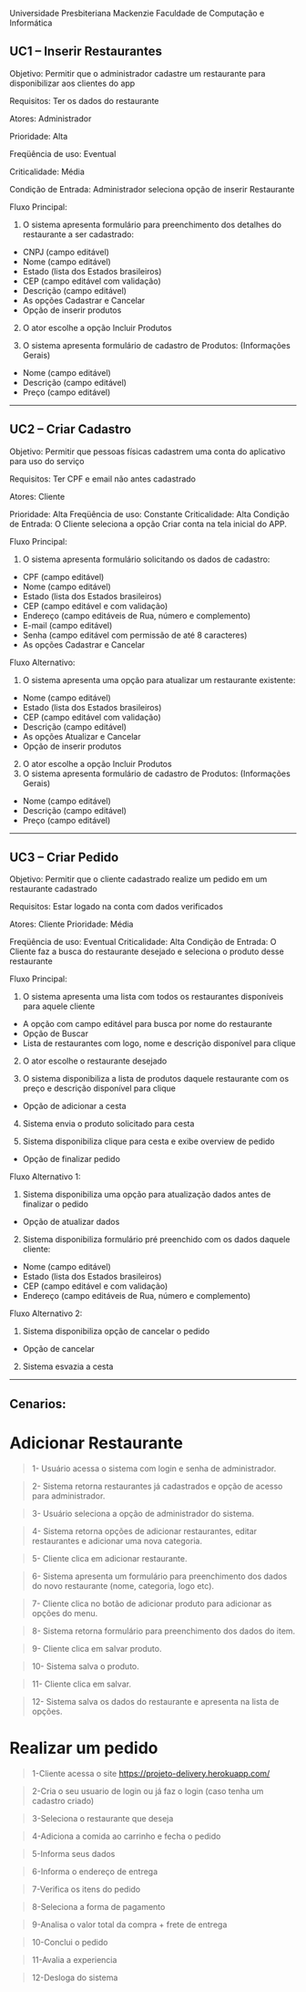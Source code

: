 Universidade Presbiteriana Mackenzie
Faculdade de Computação e Informática

## UC1 – Inserir Restaurantes

Objetivo: Permitir que o administrador cadastre um restaurante para disponibilizar aos clientes do app

Requisitos: Ter os dados do restaurante

Atores: Administrador

Prioridade: Alta

Freqüência de uso: Eventual

Criticalidade: Média

Condição de Entrada: Administrador seleciona opção de inserir Restaurante

Fluxo Principal: 
1. O sistema apresenta formulário para preenchimento dos detalhes
do restaurante a ser cadastrado:
- CNPJ (campo editável)
- Nome (campo editável)
- Estado (lista dos Estados brasileiros)
- CEP (campo editável com validação)
- Descrição (campo editável)
- As opções Cadastrar e Cancelar
- Opção de inserir produtos

2. O ator escolhe a opção Incluir Produtos

3. O sistema apresenta formulário de cadastro de Produtos:
(Informações Gerais)
- Nome (campo editável)
- Descrição (campo editável)
- Preço (campo editável)

------------------

## UC2 – Criar Cadastro
Objetivo: Permitir que pessoas físicas cadastrem uma conta do aplicativo para uso do serviço

Requisitos: Ter CPF e email não antes cadastrado

Atores: Cliente

Prioridade: Alta
Freqüência de uso: Constante
Criticalidade: Alta
Condição de Entrada: O Cliente seleciona a opção Criar conta na tela inicial do APP.

Fluxo Principal:
1. O sistema apresenta formulário solicitando os dados de cadastro:
- CPF (campo editável)
- Nome (campo editável)
- Estado (lista dos Estados brasileiros)
- CEP (campo editável e com validação)
- Endereço (campo editáveis de Rua, número e complemento)
- E-mail (campo editável)
- Senha (campo editável com permissão de até 8 caracteres)
- As opções Cadastrar e Cancelar

Fluxo Alternativo:
1. O sistema apresenta uma opção para atualizar um restaurante
existente:
- Nome (campo editável)
- Estado (lista dos Estados brasileiros)
- CEP (campo editável com validação)
- Descrição (campo editável)
- As opções Atualizar e Cancelar
- Opção de inserir produtos
2. O ator escolhe a opção Incluir Produtos
3. O sistema apresenta formulário de cadastro de Produtos:
(Informações Gerais)
- Nome (campo editável)
- Descrição (campo editável)
- Preço (campo editável)
----------------

## UC3 – Criar Pedido
Objetivo: Permitir que o cliente cadastrado realize um pedido em um restaurante cadastrado

Requisitos: Estar logado na conta com dados verificados

Atores: Cliente
Prioridade: Média

Freqüência de uso: Eventual
Criticalidade: Alta
Condição de Entrada: O Cliente faz a busca do restaurante desejado e seleciona o produto desse restaurante

Fluxo Principal: 
1. O sistema apresenta uma lista com todos os restaurantes disponíveis para aquele cliente
- A opção com campo editável para busca por nome do restaurante
- Opção de Buscar
- Lista de restaurantes com logo, nome e descrição disponível para
clique

2. O ator escolhe o restaurante desejado

3. O sistema disponibiliza a lista de produtos daquele restaurante
com os preço e descrição disponível para clique
- Opção de adicionar a cesta

4. Sistema envia o produto solicitado para cesta

5. Sistema disponibiliza clique para cesta e exibe overview de pedido
- Opção de finalizar pedido

Fluxo Alternativo 1:

1. Sistema disponibiliza uma opção para atualização dados antes de
finalizar o pedido
- Opção de atualizar dados

2. Sistema disponibiliza formulário pré preenchido com os dados
daquele cliente:
- Nome (campo editável)
- Estado (lista dos Estados brasileiros)
- CEP (campo editável e com validação)
- Endereço (campo editáveis de Rua, número e complemento)

Fluxo Alternativo 2:
1. Sistema disponibiliza opção de cancelar o pedido
- Opção de cancelar

2. Sistema esvazia a cesta

----------------

## Cenarios:

 # Adicionar Restaurante
 > 1- Usuário acessa o sistema com login e senha de administrador.
 
 > 2- Sistema retorna restaurantes já cadastrados e opção de acesso para administrador.
 
 > 3- Usuário seleciona a opção de administrador do sistema.
 
 > 4- Sistema retorna opções de adicionar restaurantes, editar restaurantes e adicionar uma nova categoria.
 
 > 5- Cliente clica em adicionar restaurante.
 
 > 6- Sistema apresenta um formulário para preenchimento dos dados do novo restaurante (nome, categoria, logo etc).
 
 > 7- Cliente clica no botão de adicionar produto para adicionar as opções do menu.
 
 > 8- Sistema retorna formulário para preenchimento dos dados do item.
 
 > 9- Cliente clica em salvar produto.
 
 > 10- Sistema salva o produto.
 
 > 11- Cliente clica em salvar.
 
 > 12- Sistema salva os dados do restaurante e apresenta na lista de opções.
 
 # Realizar um pedido
> 1-Cliente acessa o site https://projeto-delivery.herokuapp.com/

 > 2-Cria o seu usuario de login ou já faz o login (caso tenha um cadastro criado)
 
 > 3-Seleciona o restaurante que deseja
 
 > 4-Adiciona a comida ao carrinho e fecha o pedido
 
 > 5-Informa seus dados
 
 > 6-Informa o endereço de entrega
 
 > 7-Verifica os itens do pedido
 
 > 8-Seleciona a forma de pagamento
 
 > 9-Analisa o valor total da compra + frete de entrega
 
 > 10-Conclui o pedido
 
 > 11-Avalia a experiencia
 
 > 12-Desloga do sistema
